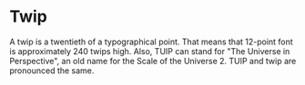 # Twip

A twip is a twentieth of a typographical point. That means that 12-point font is
approximately 240 twips high. Also, TUIP can stand for "The Universe in
Perspective", an old name for the Scale of the Universe 2. TUIP and twip are
pronounced the same.

